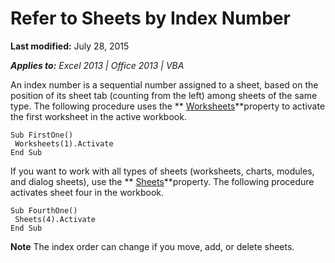 
# Refer to Sheets by Index Number

 **Last modified:** July 28, 2015

 _**Applies to:** Excel 2013 | Office 2013 | VBA_

An index number is a sequential number assigned to a sheet, based on the position of its sheet tab (counting from the left) among sheets of the same type. The following procedure uses the  ** [Worksheets](8b7d660d-ca49-0bd0-dc57-64defa47bd5e.md)**property to activate the first worksheet in the active workbook.




```
Sub FirstOne() 
 Worksheets(1).Activate 
End Sub
```

If you want to work with all types of sheets (worksheets, charts, modules, and dialog sheets), use the  ** [Sheets](45e4e19e-55ea-9615-231d-9435ba6d5a63.md)**property. The following procedure activates sheet four in the workbook.



```
Sub FourthOne() 
 Sheets(4).Activate 
End Sub
```


 **Note**  The index order can change if you move, add, or delete sheets.

